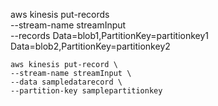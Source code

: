 aws kinesis put-records \
    --stream-name streamInput \
    --records Data=blob1,PartitionKey=partitionkey1 Data=blob2,PartitionKey=partitionkey2


    aws kinesis put-record \
    --stream-name streamInput \
    --data sampledatarecord \
    --partition-key samplepartitionkey